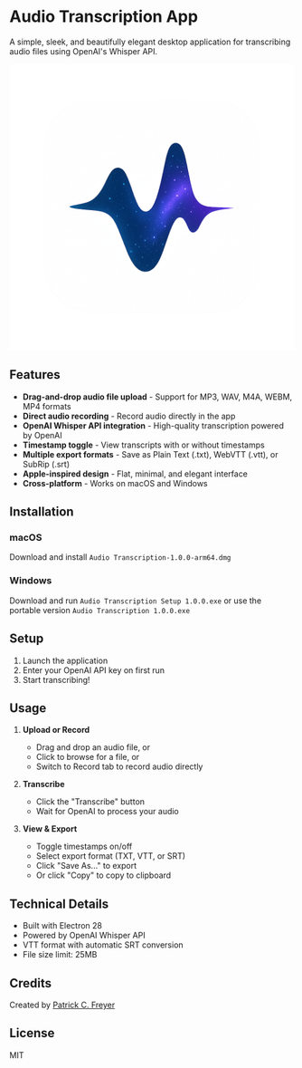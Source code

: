 # Audio Transcription App

A simple, sleek, and beautifully elegant desktop application for transcribing audio files using OpenAI's Whisper API.

![App Icon](Transcribe%20by%20Patrick.png)

## Features

- **Drag-and-drop audio file upload** - Support for MP3, WAV, M4A, WEBM, MP4 formats
- **Direct audio recording** - Record audio directly in the app
- **OpenAI Whisper API integration** - High-quality transcription powered by OpenAI
- **Timestamp toggle** - View transcripts with or without timestamps
- **Multiple export formats** - Save as Plain Text (.txt), WebVTT (.vtt), or SubRip (.srt)
- **Apple-inspired design** - Flat, minimal, and elegant interface
- **Cross-platform** - Works on macOS and Windows

## Installation

### macOS
Download and install `Audio Transcription-1.0.0-arm64.dmg`

### Windows
Download and run `Audio Transcription Setup 1.0.0.exe` or use the portable version `Audio Transcription 1.0.0.exe`

## Setup

1. Launch the application
2. Enter your OpenAI API key on first run
3. Start transcribing!

## Usage

1. **Upload or Record**
   - Drag and drop an audio file, or
   - Click to browse for a file, or
   - Switch to Record tab to record audio directly

2. **Transcribe**
   - Click the "Transcribe" button
   - Wait for OpenAI to process your audio

3. **View & Export**
   - Toggle timestamps on/off
   - Select export format (TXT, VTT, or SRT)
   - Click "Save As..." to export
   - Or click "Copy" to copy to clipboard

## Technical Details

- Built with Electron 28
- Powered by OpenAI Whisper API
- VTT format with automatic SRT conversion
- File size limit: 25MB

## Credits

Created by [Patrick C. Freyer](https://patrickfreyer.com)

## License

MIT
